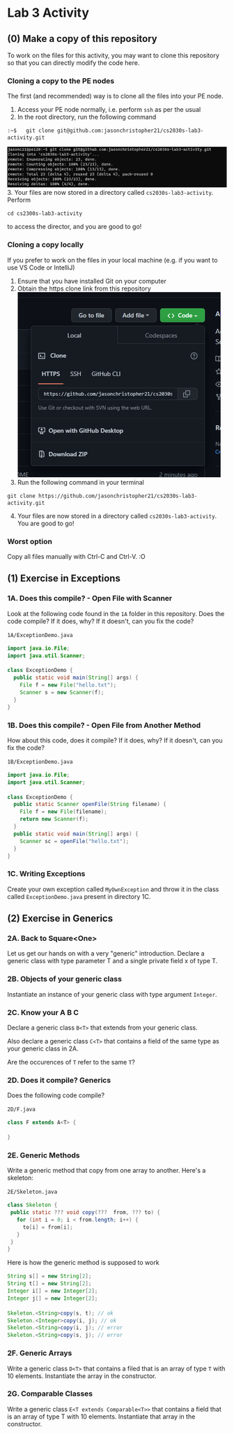 # Lab 3 Activity

## (0) Make a copy of this repository

To work on the files for this activity, you may want to clone this repository so that you can directly modify the code here.

### Cloning a copy to the PE nodes

The first (and recommended) way is to clone all the files into your PE node.

1. Access your PE node normally, i.e. perform `ssh` as per the usual
2. In the root directory, run the following command
```
:~$   git clone git@github.com:jasonchristopher21/cs2030s-lab3-activity.git
```
![](./util-images/git-clone.PNG)
3. Your files are now stored in a directory called `cs2030s-lab3-activity`. Perform 
```
cd cs2300s-lab3-activity
```
to access the director, and you are good to go!

### Cloning a copy locally

If you prefer to work on the files in your local machine (e.g. if you want to use VS Code or IntelliJ)

1. Ensure that you have installed Git on your computer
2. Obtain the https clone link from this repository
![](./util-images/clone-option.png)
3. Run the following command in your terminal
```
git clone https://github.com/jasonchristopher21/cs2030s-lab3-activity.git
```
4. Your files are now stored in a directory called `cs2030s-lab3-activity`. You are good to go!

### Worst option

Copy all files manually with Ctrl-C and Ctrl-V. :O

## (1) Exercise in Exceptions

### 1A. Does this compile? - Open File with Scanner

Look at the following code found in the `1A` folder in this repository. Does the code compile?
If it does, why? If it doesn't, can you fix the code?

`1A/ExceptionDemo.java`

```java
import java.io.File;
import java.util.Scanner;

class ExceptionDemo {
  public static void main(String[] args) {
	File f = new File("hello.txt");
	Scanner s = new Scanner(f);
  }
}
```

### 1B. Does this compile? - Open File from Another Method

How about this code, does it compile? If it does, why? If it doesn't, can you fix the code?

`1B/ExceptionDemo.java`

```java
import java.io.File;
import java.util.Scanner;

class ExceptionDemo {
  public static Scanner openFile(String filename) {
    File f = new File(filename);
    return new Scanner(f);
  }
  public static void main(String[] args) {
    Scanner sc = openFile("hello.txt");
  }
}
```

### 1C. Writing Exceptions

Create your own exception called `MyOwnException` and throw it in the class called `ExceptionDemo.java` present in directory 1C.

## (2) Exercise in Generics

### 2A. Back to Square&lt;One&gt;

Let us get our hands on with a very "generic" introduction. Declare a generic class with type parameter T and a single private field x of type T.

### 2B. Objects of your generic class

Instantiate an instance of your generic class with type argument `Integer`.

### 2C. Know your A B C

Declare a generic class `B<T>` that extends from your generic class.

Also declare a generic class `C<T>` that contains a field of the same type as your generic class in 2A. 

Are the occurences of `T` refer to the same `T`?

### 2D. Does it compile? Generics

Does the following code compile?

`2D/F.java`

```java
class F extends A<T> {

}
```

### 2E. Generic Methods

Write a generic method that copy from one array to another. Here's a skeleton:

`2E/Skeleton.java`

```java
class Skeleton { 
 public static ??? void copy(???  from, ??? to) {
   for (int i = 0; i < from.length; i++) {
	 to[i] = from[i];
   }
 }
}
```

Here is how the generic method is supposed to work

```java
String s[] = new String[2];
String t[] = new String[2];
Integer i[] = new Integer[2];
Integer j[] = new Integer[2];

Skeleton.<String>copy(s, t); // ok
Skeleton.<Integer>copy(i, j); // ok
Skeleton.<String>copy(i, j); // error
Skeleton.<String>copy(s, j); // error
```

### 2F. Generic Arrays

Write a generic class `D<T>` that contains a filed that is an array of type `T` with 10 elements. Instantiate the array in the constructor.

### 2G. Comparable Classes

Write a generic class `E<T extends Comparable<T>>` that contains a field that is an array of type T with 10 elements. Instantiate that array in the constructor.